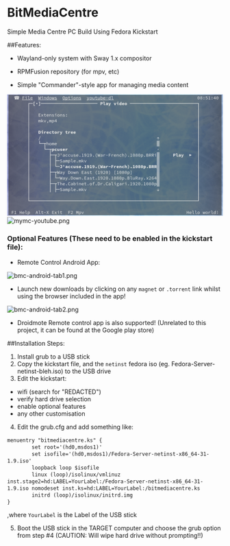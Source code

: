 # BitMediaCentre
Simple Media Centre PC Build Using Fedora Kickstart



##Features:

  * Wayland-only system with Sway 1.x compositor

  * RPMFusion repository (for mpv, etc)

  * Simple "Commander"-style app for managing media content

![mymc-mpv.png](mymc-mpv.png) ![mymc-youtube.png](mymc-youtube.png)

### Optional Features (These need to be enabled in the kickstart file):
  * Remote Control Android App:

![bmc-android-tab1.png](bmc-android-tab1.png)

  * Launch new downloads by clicking on any `magnet` or `.torrent` link whilst using the browser included in the app!
    
![bmc-android-tab2.png](bmc-android-tab2.png)

  * Droidmote Remote control app is also supported! (Unrelated to this project, it can be found at the Google play store)

##Installation Steps:

1. Install grub to a USB stick
2. Copy the kickstart file, and the `netinst` fedora iso (eg. Fedora-Server-netinst-bleh.iso) to the USB drive
3. Edit the kickstart:
  - wifi (search for "REDACTED")
  - verify hard drive selection
  - enable optional features
  - any other customisation
4. Edit the grub.cfg and add something like:
```
menuentry "bitmediacentre.ks" {
        set root='(hd0,msdos1)'
        set isofile='(hd0,msdos1)/Fedora-Server-netinst-x86_64-31-1.9.iso'
        loopback loop $isofile
        linux (loop)/isolinux/vmlinuz inst.stage2=hd:LABEL=YourLabel:/Fedora-Server-netinst-x86_64-31-1.9.iso nomodeset inst.ks=hd:LABEL=YourLabel:/bitmediacentre.ks
        initrd (loop)/isolinux/initrd.img
}
```
,where `YourLabel` is the Label of the USB stick

5. Boot the USB stick in the TARGET computer and choose the grub option from step #4 (CAUTION: Will wipe hard drive without prompting!!)


